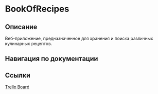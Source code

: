# BookOfRecipes

## Описание
Веб-приложение, предназначенное для хранения и поиска различных кулинарных рецептов.

## Навигация по документации


## Ссылки
[Trello Board](https://trello.com/b/ky7saBqB/книга-рецептов) <br>
